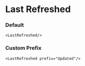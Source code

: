 # Last Refreshed

### Default

```svelte
<LastRefreshed/>
```

<LastRefreshed/>

### Custom Prefix

```svelte
<LastRefreshed prefix="Updated"/>
```

<LastRefreshed prefix="Updated"/>
